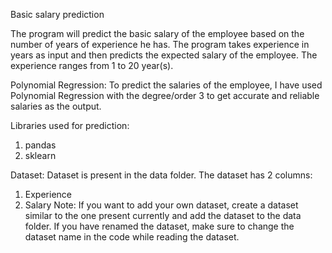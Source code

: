Basic salary prediction

The program will predict the basic salary of the employee based on the number of years of experience he has. 
The program takes experience in years as input and then predicts the expected salary of the employee. The experience ranges from 1 to 20 year(s).

Polynomial Regression:
To predict the salaries of the employee, I have used Polynomial Regression with the degree/order 3 to get accurate and reliable salaries as the output. 

Libraries used for prediction:
1. pandas
2. sklearn

Dataset:
Dataset is present in the data folder. The dataset has 2 columns:
1. Experience
2. Salary
Note: If you want to add your own dataset, create a dataset similar to the one present currently and add the dataset to the data folder. If you have renamed the dataset, make sure to change the dataset name in the code while reading the dataset.
